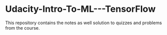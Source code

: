 # Udacity-Intro-To-ML---TensorFlow
This repository contains the notes as well solution to quizzes and problems from the course.
